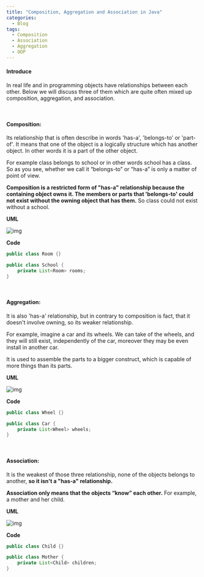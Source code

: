 ```yaml
---
title: "Composition, Aggregation and Association in Java"
categories:
  - Blog
tags:
  - Composition
  - Association
  - Aggregation
  - OOP
---
```


#### Introduce

In real life and in programming objects have relationships between each other. 
Below we will discuss three of them which are quite often mixed up composition, aggregation, and association.

<br>

#### Composition:

Its relationship that is often describe in words 'has-a', 'belongs-to' or 'part-of'. It means that one of the object is a logically structure
which has another object. In other words it is a part of the other object.

For example class belongs to school or in other words school has a class. 
So as you see, whether we call it “belongs-to” or “has-a” is only a matter of point of view.

**Composition is a restricted form of "has-a" relationship because the containing object owns it.
The members or parts that 'belongs-to' could not exist without the owning object that has them.**
So class could not exist without a school.


**UML**

![img]({{site.url}}/assets/blog_images/2021-12-18-association-composition-aggregation-in-java/composition.png)


**Code**
```java
public class Room {}

public class School {
    private List<Room> rooms;
}
```

<br>

#### Aggregation:

It is also 'has-a' relationship, but in contrary to composition is fact, that it doesn't involve owning, so its weaker relationship.

For example, imagine a car and its wheels. We can take of the wheels, and they will still exist, independently of the car, moreover they may be even install in another car.

It is used to assemble the parts to a bigger construct, which is capable of more things than its parts.
    
**UML**

![img]({{site.url}}/assets/blog_images/2021-12-18-association-composition-aggregation-in-java/aggregation.png)

**Code**
```java
public class Wheel {}

public class Car {
    private List<Wheel> wheels;
}
```

<br>

#### Association:

It is the weakest of those three relationship, none of the objects belongs to another, **so it isn't a "has-a" relationship.**

**Association only means that the objects “know” each other.** For example, a mother and her child.


**UML**

![img]({{site.url}}/assets/blog_images/2021-12-18-association-composition-aggregation-in-java/association.png)

**Code**
```java
public class Child {}

public class Mother {
    private List<Child> children;
}
```

